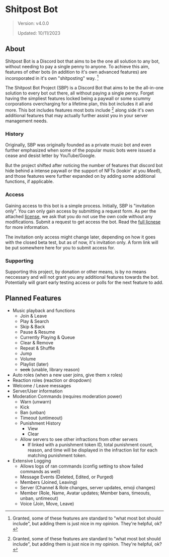 # Shitpost Bot
> Version: v4.0.0
>
> Updated: 10/11/2023

## About
Shitpost Bot is a Discord bot that aims to be the one all solution to any bot, without needing to pay a single penny to anyone. To achieve this aim, features of other bots (in addition to it's own advanced features) are incoroporated in it's own "shitposting" way. [^1]

The Shitpost Bot Project (SBP) is a Discord Bot that aims to be the all-in-one solution to every bot out there, all without paying a single penny. Forget having the simpliest features locked being a paywall or some scummy corporations overcharging for a lifetime plan, this bot includes it all and more. This bot includes features most bots include [^1] along side it's own additional features that may actually further assist you in your server management needs.

### History
Originally, SBP was originally founded as a private music bot and even further emphasized when some of the popular music bots were issued a cease and desist letter by YouTube/Google.

But the project shifted after noticing the number of features that discord bot hide behind a intense paywall or the support of NFTs (lookin' at you *Mee6*), and those features were further expanded on by adding some additional functions, if applicable.

### Access
Gaining access to this bot is a simple process. Initially, SBP is "invitation only". You can only gain access by submitting a request form. As per the attached [license](./LICENSE.md), we ask that you do not use the own code without any modifications. Submit a request to get access the bot. Read the [full licnese](./LICENSE.md) for more information.

The invitation only access might change later, depending on how it goes with the closed beta test, but as of now, it's invitation only. A form link will be put somewhere here for you to submit access for.

### Supporting
Supporting this project, by donation or other means, is by no means neccessary and will not grant you any additional features towards the bot. Potentially will grant early testing access or polls for the next feature to add.

## Planned Features
- Music playback and functions
  - Join & Leave
  - Play & Search
  - Skip & Back
  - Pause & Resume
  - Currently Playing & Queue
  - Clear & Remove
  - Repeat & Shuffle
  - Jump
  - Volume
  - Playlist (later)
  - ~~seek~~ (unable, library reason)
- Auto roles (when a new user joins, give them x roles)
- Reaction roles (reaction or dropdown)
- Welcome / Leave messages
- Server/User information
- Moderation Commands (requires moderation power)
  - Warn (unwarn)
  - Kick
  - Ban (unban)
  - Timeout (untimeout)
  - Punishment History
    - View
    - Clear
  - Allow servers to see other infractions from other servers
    - If linked with a punishment token ID, total punishment count, reason, and time will be displayed in the infraction list for each matching punishment token.
- Extensive Logging
  - Allows logs of ran commands (config setting to show failed commands as well)
  - Message Events (Deleted, Edited, or Purged)
  - Members (Joined, Leaving)
  - Server (Channel & Role changes, server updates, emoji changes)
  - Member (Role, Name, Avatar updates; Member bans, timeouts, unban, untimeout)
  - Voice (Join, Move, Leave)

[^1]:  Granted, some of these features are standard to "what most bot should include", but adding them is just nice in my opinion. They're helpful, ok?